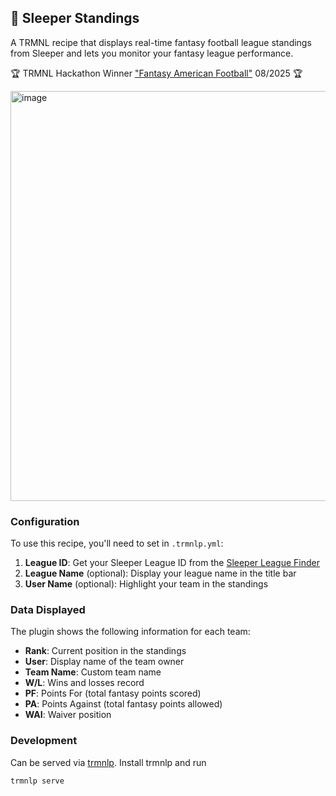 ## 🏈 Sleeper Standings

A TRMNL recipe that displays real-time fantasy football league standings from Sleeper and lets you monitor your fantasy league performance.

🏆 TRMNL Hackathon Winner ["Fantasy American Football"](https://usetrmnl.com/blog/hackathon-fantasy-american-football-winners) 08/2025 🏆

<img width="976" height="656" alt="image" src="https://github.com/user-attachments/assets/aa65b249-43b6-400c-abb7-d6ee0e25ec1f" />

### Configuration

To use this recipe, you'll need to set in `.trmnlp.yml`:

1. **League ID**: Get your Sleeper League ID from the [Sleeper League Finder](https://sleeper-league-finder.divine-wood-7de9.workers.dev/)
2. **League Name** (optional): Display your league name in the title bar
3. **User Name** (optional): Highlight your team in the standings

### Data Displayed

The plugin shows the following information for each team:
- **Rank**: Current position in the standings
- **User**: Display name of the team owner
- **Team Name**: Custom team name
- **W/L**: Wins and losses record
- **PF**: Points For (total fantasy points scored)
- **PA**: Points Against (total fantasy points allowed)
- **WAI**: Waiver position

### Development
Can be served via [trmnlp](https://github.com/usetrmnl/trmnlp). Install trmnlp and run
```
trmnlp serve
```

